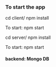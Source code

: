 ### To start the app

cd client/
npm install

To start: npm start

cd server/
npm install

To start: npm start

#### backend: Mongo DB
